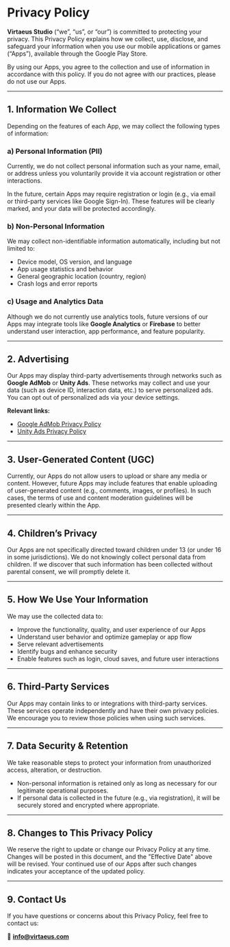 # Privacy Policy

**Virtaeus Studio** (“we”, “us”, or “our”) is committed to protecting your privacy. This Privacy Policy explains how we collect, use, disclose, and safeguard your information when you use our mobile applications or games (“Apps”), available through the Google Play Store.

By using our Apps, you agree to the collection and use of information in accordance with this policy. If you do not agree with our practices, please do not use our Apps.

---

## 1. Information We Collect

Depending on the features of each App, we may collect the following types of information:

### a) Personal Information (PII)

Currently, we do not collect personal information such as your name, email, or address unless you voluntarily provide it via account registration or other interactions.

In the future, certain Apps may require registration or login (e.g., via email or third-party services like Google Sign-In). These features will be clearly marked, and your data will be protected accordingly.

### b) Non-Personal Information

We may collect non-identifiable information automatically, including but not limited to:

- Device model, OS version, and language  
- App usage statistics and behavior  
- General geographic location (country, region)  
- Crash logs and error reports  

### c) Usage and Analytics Data

Although we do not currently use analytics tools, future versions of our Apps may integrate tools like **Google Analytics** or **Firebase** to better understand user interaction, app performance, and feature popularity.

---

## 2. Advertising

Our Apps may display third-party advertisements through networks such as **Google AdMob** or **Unity Ads**. These networks may collect and use your data (such as device ID, interaction data, etc.) to serve personalized ads. You can opt out of personalized ads via your device settings.

**Relevant links:**

- [Google AdMob Privacy Policy](https://policies.google.com/technologies/ads)  
- [Unity Ads Privacy Policy](https://unity.com/legal/privacy-policy)

---

## 3. User-Generated Content (UGC)

Currently, our Apps do not allow users to upload or share any media or content. However, future Apps may include features that enable uploading of user-generated content (e.g., comments, images, or profiles). In such cases, the terms of use and content moderation guidelines will be presented clearly within the App.

---

## 4. Children’s Privacy

Our Apps are not specifically directed toward children under 13 (or under 16 in some jurisdictions). We do not knowingly collect personal data from children. If we discover that such information has been collected without parental consent, we will promptly delete it.

---

## 5. How We Use Your Information

We may use the collected data to:

- Improve the functionality, quality, and user experience of our Apps  
- Understand user behavior and optimize gameplay or app flow  
- Serve relevant advertisements  
- Identify bugs and enhance security  
- Enable features such as login, cloud saves, and future user interactions  

---

## 6. Third-Party Services

Our Apps may contain links to or integrations with third-party services. These services operate independently and have their own privacy policies. We encourage you to review those policies when using such services.

---

## 7. Data Security & Retention

We take reasonable steps to protect your information from unauthorized access, alteration, or destruction.

- Non-personal information is retained only as long as necessary for our legitimate operational purposes.  
- If personal data is collected in the future (e.g., via registration), it will be securely stored and encrypted where appropriate.  

---

## 8. Changes to This Privacy Policy

We reserve the right to update or change our Privacy Policy at any time. Changes will be posted in this document, and the "Effective Date" above will be revised. Your continued use of our Apps after such changes indicates your acceptance of the updated policy.

---

## 9. Contact Us

If you have questions or concerns about this Privacy Policy, feel free to contact us:

📧 **info@virtaeus.com**
